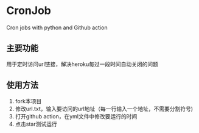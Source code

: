 # CronJob
Cron jobs with python and Github action

## 主要功能
用于定时访问url链接，解决heroku每过一段时间自动关闭的问题

## 使用方法
1. fork本项目
2. 修改url.txt，输入要访问的url地址（每一行输入一个地址，不需要分割符号)
3. 打开github action，在yml文件中修改要运行的时间
4. 点击star测试运行
